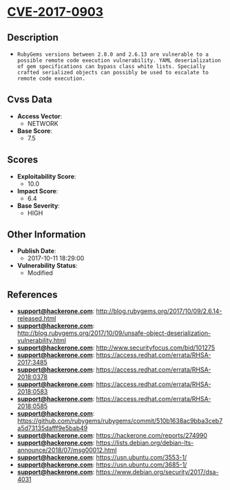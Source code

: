 
# [CVE-2017-0903](https://cve.mitre.org/cgi-bin/cvename.cgi?name=CVE-2017-0903)

## Description

- `RubyGems versions between 2.0.0 and 2.6.13 are vulnerable to a possible remote code execution vulnerability. YAML deserialization of gem specifications can bypass class white lists. Specially crafted serialized objects can possibly be used to escalate to remote code execution.`

## Cvss Data

- **Access Vector**:
  - NETWORK
- **Base Score**:
  - 7.5

## Scores

- **Exploitability Score**:
  - 10.0
- **Impact Score**:
  - 6.4
- **Base Severity**:
  - HIGH

## Other Information

- **Publish Date**:
  - 2017-10-11 18:29:00
- **Vulnerability Status**:
  - Modified

## References

- **support@hackerone.com**: http://blog.rubygems.org/2017/10/09/2.6.14-released.html
- **support@hackerone.com**: http://blog.rubygems.org/2017/10/09/unsafe-object-deserialization-vulnerability.html
- **support@hackerone.com**: http://www.securityfocus.com/bid/101275
- **support@hackerone.com**: https://access.redhat.com/errata/RHSA-2017:3485
- **support@hackerone.com**: https://access.redhat.com/errata/RHSA-2018:0378
- **support@hackerone.com**: https://access.redhat.com/errata/RHSA-2018:0583
- **support@hackerone.com**: https://access.redhat.com/errata/RHSA-2018:0585
- **support@hackerone.com**: https://github.com/rubygems/rubygems/commit/510b1638ac9bba3ceb7a5d73135dafff9e5bab49
- **support@hackerone.com**: https://hackerone.com/reports/274990
- **support@hackerone.com**: https://lists.debian.org/debian-lts-announce/2018/07/msg00012.html
- **support@hackerone.com**: https://usn.ubuntu.com/3553-1/
- **support@hackerone.com**: https://usn.ubuntu.com/3685-1/
- **support@hackerone.com**: https://www.debian.org/security/2017/dsa-4031
